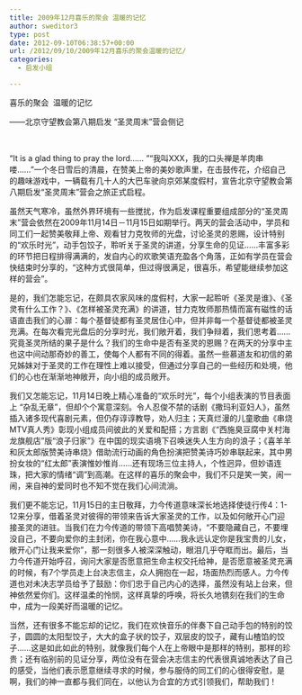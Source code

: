 ```yaml
---
title: 2009年12月喜乐的聚会 温暖的记忆
author: sweditor3
type: post
date: 2012-09-10T06:38:57+00:00
url: /2012/09/10/2009年12月喜乐的聚会温暖的记忆/
categories:
  - 启发小组

---
```

喜乐的聚会  温暖的记忆

——北京守望教会第八期启发 “圣灵周末”营会侧记

&nbsp;
  
“It is a glad thing to pray the lord…… ”“我叫XXX，我的口头禅是羊肉串喽……”一个冬日雪后的清晨，在赞美上帝的美妙歌声里，在击鼓传花，介绍自己的趣味游戏中，一辆载有几十人的大巴车驶向京郊某度假村，宣告北京守望教会第八期启发“圣灵周末”营会之旅正式启程。
  
虽然天气寒冷，虽然外界环境有一些搅扰，作为启发课程重要组成部分的“圣灵周末”营会依然在2009年11月14日－11月15日如期举行。两天的营会活动中，学员和同工们一起赞美敬拜上帝、观看甘力克牧师的光盘，讨论圣灵的恩赐，设计特别的“欢乐时光”，动手包饺子，聆听关于圣灵的讲道，分享生命的见证……丰富多彩的环节把日程排得满满的，发自内心的欢歌笑语充盈各个角落，正如有学员在营会快结束时分享的，“这种方式很简单，但过得很满足，很喜乐，希望能继续参加这样的营会”。
  
是的，我们怎能忘记，在颇具农家风味的度假村，大家一起聆听《圣灵是谁》、《圣灵有什么工作？》、《怎样被圣灵充满》的讲道，甘力克牧师那热情而富有磁性的话语直击我们的心扉：每个基督徒都有圣灵居住心中，但并非每一个基督徒都被圣灵充满。在每次看完光盘后的分享时光，我们敞开着，我们争辩着，我们思考着……究竟圣灵所结的果子是什么？我们的生命中是否有圣灵的恩赐？在两天的分享中主也这中间动那奇妙的善工，使每个人都有不同的得着。虽然一些慕道友和初信的弟兄姊妹对于圣灵的工作在理性上难以接受，但通过分享自己的一些经历和处境，他们的心也在渐渐地神敞开，向小组的成员敞开。
  
我们又怎能忘记，11月14日晚上精心准备的“欢乐时光”，每个小组表演的节目表面上 “杂乱无章”，但却个个寓意深刻。令人忍俊不禁的话剧《撒玛利亚妇人》，虽然插入诸多现代喜剧元素，但仍存谆谆教导，劝人归主；天真烂漫的儿童歌曲《串烧MTV真人秀》彰现小组成员间彼此的关爱和配搭；方言剧《“西施臭豆腐中关村海龙旗舰店”版“浪子归家”》在中国的现实语境下召唤迷失人生方向的浪子；《喜羊羊和灰太郎版赞美诗串烧》借助流行动画的角色扮演把赞美诗巧妙串联起来，其中男扮女妆的“红太郎”表演惟妙惟肖……还有现场三位主持人，个性迥异，但妙语连珠，把大家的情绪“调”到高潮。在这样的喜乐的聚会中，我们不只是笑一笑，闹一闹，来自神的爱同时也不知不觉在我们心间流淌。
  
我们更不能忘记，11月15日的主日敬拜，力今传道意味深长地选择使徒行传4：1-12来分享，借着圣灵对彼得的带领来告诉大家圣灵的工作，以及如何敞开心门迎接圣灵的进驻。当我们在力今传道的带领下高唱赞美诗，“不要隐藏自己，不要埋没自己，不要向爱你的主封闭，你在我心意中……我永远认定你是我宝贵的儿女，敞开心门让我来爱你”，那一刻很多人被深深触动，眼泪几乎夺眶而出。最后，当力今传道开始呼召，询问大家是否愿意把生命主权交托给神，是否愿意被圣灵充满的时候，有7个学员走上台决志信主，众人拥抱在一起，场面热烈而感人。力今传道也对未决志学员给予了鼓励：你们忠于自己内心的选择，虽然没有站上台来，但神依然爱你们。这样温柔的怜悯，这样真挚的呼唤，将长久地镌刻在我们的生命中，成为一段美好而温暖的记忆。
  
当然，还有很多不能忘却的记忆，我们在欢快音乐的伴奏下自己动手包的特别的饺子，圆圆的太阳型饺子，大大的盒子状的饺子，双层皮的饺子，藏有山楂馅的饺子……这是如此如此的特别，就像我们每个人在上帝眼中是那样的特别，那样的珍贵；还有临别前的见证分享，两位没有在营会决志信主的代表很真诚地表达了自己的感受，当他们表示愿意继续寻求的时候，参与服侍的同工们的心很得安慰，是啊，我们的神一直都与我们同在，以他认为合宜的方式引领我们，帮助我们！